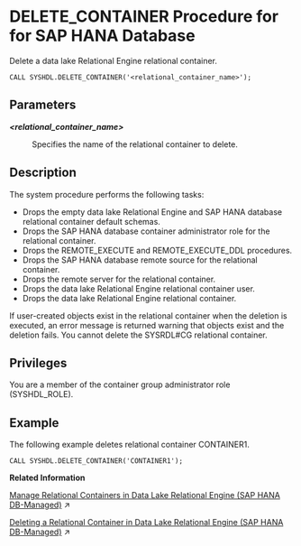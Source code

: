 <!-- loioe2e64a80ae2b4ee98cebc9a7dcd027ab -->

# DELETE\_CONTAINER Procedure for for SAP HANA Database

Delete a data lake Relational Engine relational container.



```
CALL SYSHDL.DELETE_CONTAINER('<relational_container_name>'); 
```



<a name="loioe2e64a80ae2b4ee98cebc9a7dcd027ab__section_dj3_45x_cjb"/>

## Parameters


<dl>
<dt><b>

*<relational\_container\_name\>*

</b></dt>
<dd>

Specifies the name of the relational container to delete.



</dd>
</dl>



<a name="loioe2e64a80ae2b4ee98cebc9a7dcd027ab__section_zhc_rnx_cjb"/>

## Description

The system procedure performs the following tasks:

-   Drops the empty data lake Relational Engine and SAP HANA database relational container default schemas.
-   Drops the SAP HANA database container administrator role for the relational container.
-   Drops the REMOTE\_EXECUTE and REMOTE\_EXECUTE\_DDL procedures.
-   Drops the SAP HANA database remote source for the relational container.
-   Drops the remote server for the relational container.
-   Drops the data lake Relational Engine relational container user.
-   Drops the data lake Relational Engine relational container.

If user-created objects exist in the relational container when the deletion is executed, an error message is returned warning that objects exist and the deletion fails. You cannot delete the SYSRDL\#CG relational container.



<a name="loioe2e64a80ae2b4ee98cebc9a7dcd027ab__section_xlt_rnx_cjb"/>

## Privileges

You are a member of the container group administrator role \(SYSHDL\_ROLE\).



<a name="loioe2e64a80ae2b4ee98cebc9a7dcd027ab__section_f5l_5nx_cjb"/>

## Example

The following example deletes relational container CONTAINER1.

```
CALL SYSHDL.DELETE_CONTAINER('CONTAINER1');
```

**Related Information**  


[Manage Relational Containers in Data Lake Relational Engine (SAP HANA DB-Managed)](https://help.sap.com/viewer/9220e7fec0fe4503b5c5a6e21d584e63/2024_3_QRC/en-US/0b494fedebb243fc9bd92c87bac7ddd4.html "Relational containers are managed from the SAP HANA database instance, but are stored in the data lake Relational Engine instance.") :arrow_upper_right:

[Deleting a Relational Container in Data Lake Relational Engine (SAP HANA DB-Managed)](https://help.sap.com/viewer/9220e7fec0fe4503b5c5a6e21d584e63/2024_3_QRC/en-US/047e3ffb996f45d4945310e2b64efd2f.html "Delete a relational container in the container group.") :arrow_upper_right:

